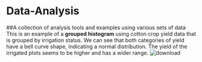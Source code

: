 # Data-Analysis
##A collection of analysis tools and examples using various sets of data
This is an example of a **grouped histogram** using cotton crop yield data that is grouped by irrigation status. We can see that both categories of yield have a bell curve shape, indicating a normal distribution. The yield of the irrigated plots seems to be higher and has a wider range. 
![download](https://github.com/BiancaBrianne/Data-Analysis/assets/37970225/62ad8715-fd55-43e2-88e4-da6122cd5525)
